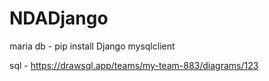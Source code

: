 # NDADjango

maria db - pip install Django mysqlclient

sql - https://drawsql.app/teams/my-team-883/diagrams/123